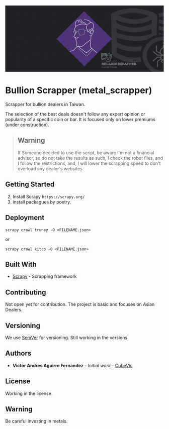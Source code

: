 ![Bullion_scrapper](Bullion_scrapper.png)
# Bullion Scrapper (metal_scrapper)

Scrapper for bullion dealers in Taiwan.

The selection of the best deals doesn't follow any expert opinion or popularity of a specific coin or bar. It is focused only on lower premiums (under construction).

>## Warning
>If Someone decided to use the script, be aware I'm not a financial advisor, so do not take the results as such, I check 
the robot files, and I follow the restrictions, and, I will lower the scrapping speed to don't overload any dealer's 
websites 

## Getting Started

2. Install Scrapy `https://scrapy.org/`
3. install packagues by poetry.

[//]: # (### Installing)

[//]: # ()
[//]: # (```)

[//]: # (pip install -r requirements.txt)

[//]: # (```)

[//]: # ()
[//]: # (And if the branch already implement the usage of splash we will need to run and launch docket )

[//]: # (with splash.)

## Deployment

```
scrapy crawl truney -O <FILENAME.json> 
```
or

```
scrapy crawl kitco -O <FILENAME.json>
```

## Built With

* [Scrapy](https://scrapy.org/) - Scrapping framework

## Contributing

Not open yet for contribution. The project is basic and focuses on Asian Dealers. 

## Versioning

We use [SemVer](http://semver.org/) for versioning. 
Still working in the versions. 

## Authors

* **Victor Andres Aguirre Fernandez** - *Initial work* - [CubeVic](https://github.com/CubeVic)

## License

Working in the license.

## Warning 

Be careful investing in metals.
